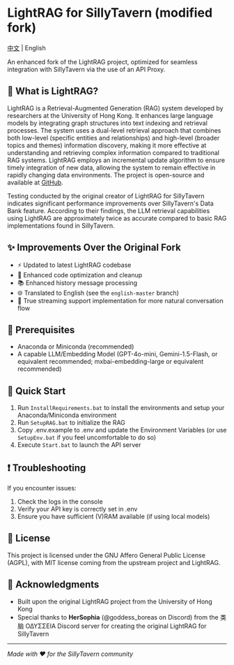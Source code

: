 # LightRAG for SillyTavern (modified fork)

[中文](README_zh-CN.md) | English

An enhanced fork of the LightRAG project, optimized for seamless integration with SillyTavern via the use of an API Proxy.

## 🤖 What is LightRAG?

LightRAG is a Retrieval-Augmented Generation (RAG) system developed by researchers at the University of Hong Kong. It enhances large language models by integrating graph structures into text indexing and retrieval processes. The system uses a dual-level retrieval approach that combines both low-level (specific entities and relationships) and high-level (broader topics and themes) information discovery, making it more effective at understanding and retrieving complex information compared to traditional RAG systems. LightRAG employs an incremental update algorithm to ensure timely integration of new data, allowing the system to remain effective in rapidly changing data environments. The project is open-source and available at [GitHub](https://github.com/HKUDS/LightRAG).

Testing conducted by the original creator of LightRAG for SillyTavern indicates significant performance improvements over SillyTavern's Data Bank feature. According to their findings, the LLM retrieval capabilities using LightRAG are approximately twice as accurate compared to basic RAG implementations found in SillyTavern.

## ✨ Improvements Over the Original Fork

- ⚡ Updated to latest LightRAG codebase
- 🔧 Enhanced code optimization and cleanup
- 📚 Enhanced history message processing
- 🌐 Translated to English (see the `english-master` branch)
- 🌊 True streaming support implementation for more natural conversation flow

## 🔧 Prerequisites

- Anaconda or Miniconda (recommended)
- A capable LLM/Embedding Model (GPT-4o-mini, Gemini-1.5-Flash, or equivalent recommended; mxbai-embedding-large or equivalent recommended)

## 🚀 Quick Start

1. Run `InstallRequirements.bat` to install the environments and setup your Anaconda/Miniconda environment
2. Run `SetupRAG.bat` to initialize the RAG
3. Copy .env.example to .env and update the Environment Variables (or use `SetupEnv.bat` if you feel uncomfortable to do so)
4. Execute `Start.bat` to launch the API server

## ❗ Troubleshooting

If you encounter issues:
1. Check the logs in the console
2. Verify your API key is correctly set in .env
3. Ensure you have sufficient (V)RAM available (if using local models)

## 📝 License

This project is licensed under the GNU Affero General Public License (AGPL), with MIT license coming from the upstream project and LightRAG.

## 🙏 Acknowledgments

- Built upon the original LightRAG project from the University of Hong Kong
- Special thanks to **HerSophia** (@goddess_boreas on Discord) from the 类脑 ΟΔΥΣΣΕΙΑ Discord server for creating the original LightRAG for SillyTavern

---
*Made with ❤️ for the SillyTavern community*